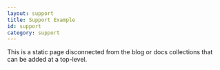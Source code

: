 ```yaml
---
layout: support
title: Support Example
id: support
category: support
---
```


This is a static page disconnected from the blog or docs collections that can be added at a top-level.